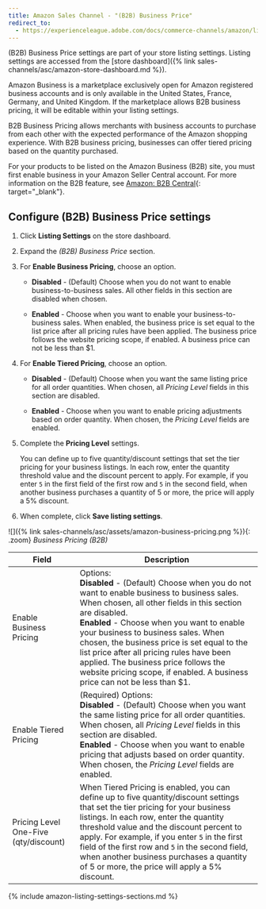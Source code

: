 ```yaml
---
title: Amazon Sales Channel - "(B2B) Business Price"
redirect_to:
  - https://experienceleague.adobe.com/docs/commerce-channels/amazon/listing-settings/business-pricing.html
---
```


(B2B) Business Price settings are part of your store listing settings. Listing settings are accessed from the [store dashboard]({% link sales-channels/asc/amazon-store-dashboard.md %}).

Amazon Business is a marketplace exclusively open for Amazon registered business accounts and is only available in the United States, France, Germany, and United Kingdom. If the marketplace allows B2B business pricing, it will be editable within your listing settings.

B2B Business Pricing allows merchants with business accounts to purchase from each other with the expected performance of the Amazon shopping experience. With B2B business pricing, businesses can offer tiered pricing based on the quantity purchased.

For your products to be listed on the Amazon Business (B2B) site, you must first enable business in your Amazon Seller Central account. For more information on the B2B feature, see [Amazon: B2B Central][1]{: target="_blank"}.

## Configure (B2B) Business Price settings

1. Click **Listing Settings** on the store dashboard.

1. Expand the _(B2B) Business Price_ section.

1. For **Enable Business Pricing**, choose an option.

    - **Disabled** - (Default) Choose when you do not want to enable business-to-business sales. All other fields in this section are disabled when chosen.

    - **Enabled** - Choose when you want to enable your business-to-business sales. When enabled, the business price is set equal to the list price after all pricing rules have been applied. The business price follows the website pricing scope, if enabled. A business price can not be less than $1.

1. For **Enable Tiered Pricing**, choose an option.

    - **Disabled** - (Default) Choose when you want the same listing price for all order quantities. When chosen, all _Pricing Level_ fields in this section are disabled.

    - **Enabled** - Choose when you want to enable pricing adjustments based on order quantity. When chosen, the _Pricing Level_ fields are enabled.

1. Complete the **Pricing Level** settings.

   You can define up to five quantity/discount settings that set the tier pricing for your business listings. In each row, enter the quantity threshold value and the discount percent to apply. For example, if you enter `5` in the first field of the first row and `5` in the second field, when another business purchases a quantity of 5 or more, the price will apply a 5% discount.

1. When complete, click **Save listing settings**.

![]({% link sales-channels/asc/assets/amazon-business-pricing.png %}){: .zoom}
_Business Pricing (B2B)_

|Field |Description|
|--- |--- |
|Enable Business Pricing|Options: <br/>**Disabled** - (Default) Choose when you do not want to enable business to business sales. When chosen, all other fields in this section are disabled.<br/>**Enabled** - Choose when you want to enable your business to business sales. When chosen, the business price is set equal to the list price after all pricing rules have been applied. The business price follows the website pricing scope, if enabled. A business price can not be less than $1. |
|Enable Tiered Pricing|(Required) Options: <br/>**Disabled** - (Default) Choose when you want the same listing price for all order quantities. When chosen, all _Pricing Level_ fields in this section are disabled.<br/>**Enabled** - Choose when you want to enable pricing that adjusts based on order quantity. When chosen, the _Pricing Level_ fields are enabled. |
|Pricing Level One-Five (qty/discount)|When Tiered Pricing is enabled, you can define up to five quantity/discount settings that set the tier pricing for your business listings. In each row, enter the quantity threshold value and the discount percent to apply. For example, if you enter `5` in the first field of the first row and `5` in the second field, when another business purchases a quantity of 5 or more, the price will apply a 5% discount. |

{% include amazon-listing-settings-sections.md %}

[1]: https://sellercentral.amazon.com/gp/help/G202161480
